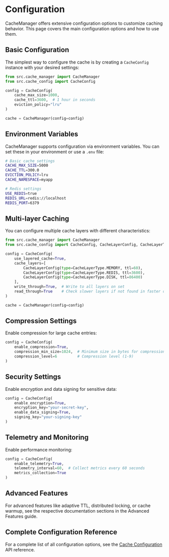 # Configuration

CacheManager offers extensive configuration options to customize caching behavior. This page covers the main configuration options and how to use them.

## Basic Configuration

The simplest way to configure the cache is by creating a `CacheConfig` instance with your desired settings:

```python
from src.cache_manager import CacheManager
from src.cache_config import CacheConfig

config = CacheConfig(
    cache_max_size=1000,
    cache_ttl=3600,  # 1 hour in seconds
    eviction_policy="lru"
)

cache = CacheManager(config=config)
```

## Environment Variables

CacheManager supports configuration via environment variables. You can set these in your environment or use a `.env` file:

```bash
# Basic cache settings
CACHE_MAX_SIZE=5000
CACHE_TTL=300.0
EVICTION_POLICY=lru
CACHE_NAMESPACE=myapp

# Redis settings
USE_REDIS=true
REDIS_URL=redis://localhost
REDIS_PORT=6379
```

## Multi-layer Caching

You can configure multiple cache layers with different characteristics:

```python
from src.cache_manager import CacheManager
from src.cache_config import CacheConfig, CacheLayerConfig, CacheLayerType

config = CacheConfig(
    use_layered_cache=True,
    cache_layers=[
        CacheLayerConfig(type=CacheLayerType.MEMORY, ttl=60),
        CacheLayerConfig(type=CacheLayerType.REDIS, ttl=3600),
        CacheLayerConfig(type=CacheLayerType.DISK, ttl=86400)
    ],
    write_through=True,  # Write to all layers on set
    read_through=True    # Check slower layers if not found in faster ones
)

cache = CacheManager(config=config)
```

## Compression Settings

Enable compression for large cache entries:

```python
config = CacheConfig(
    enable_compression=True,
    compression_min_size=1024,  # Minimum size in bytes for compression
    compression_level=6         # Compression level (1-9)
)
```

## Security Settings

Enable encryption and data signing for sensitive data:

```python
config = CacheConfig(
    enable_encryption=True,
    encryption_key="your-secret-key",
    enable_data_signing=True,
    signing_key="your-signing-key"
)
```

## Telemetry and Monitoring

Enable performance monitoring:

```python
config = CacheConfig(
    enable_telemetry=True,
    telemetry_interval=60,  # Collect metrics every 60 seconds
    metrics_collection=True
)
```

## Advanced Features

For advanced features like adaptive TTL, distributed locking, or cache warmup, see the respective documentation sections in the Advanced Features guide.

## Complete Configuration Reference

For a complete list of all configuration options, see the [Cache Configuration](api/cache_config.md) API reference.
